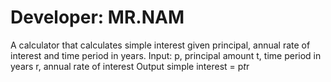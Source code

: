 # Developer: MR.NAM 
A calculator that calculates simple interest given principal, annual rate of interest and time 
period in years. 
Input: 
   p, principal amount 
   t, time period in years 
   r, annual rate of interest 
Output 
   simple interest = p*t*r 

